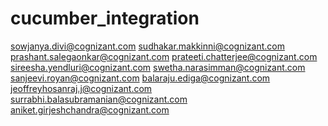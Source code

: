 # cucumber_integration

  sowjanya.divi@cognizant.com
        sudhakar.makkinni@cognizant.com
        prashant.salegaonkar@cognizant.com
        prateeti.chatterjee@cognizant.com
        sireesha.yendluri@cognizant.com
        swetha.narasimman@cognizant.com
        sanjeevi.royan@cognizant.com
        balaraju.ediga@cognizant.com
        jeoffreyhosanraj.j@cognizant.com
        surrabhi.balasubramanian@cognizant.com
        aniket.girjeshchandra@cognizant.com
